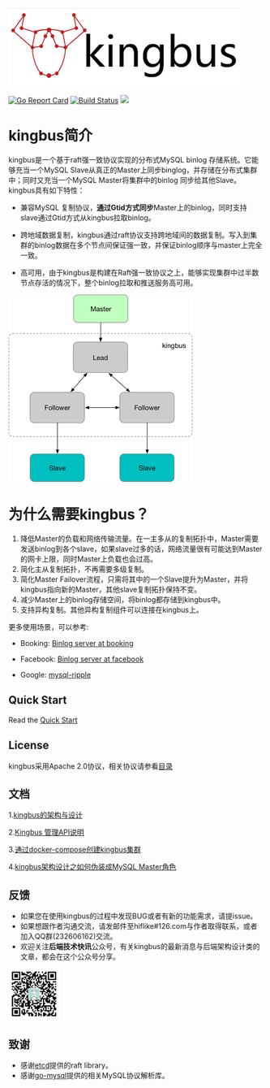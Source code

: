 ![](docs/img/kingbus_logo.png)

[![Go Report Card](https://goreportcard.com/badge/github.com/flike/kingbus)](https://goreportcard.com/report/github.com/flike/kingbus)
[![Build Status](https://travis-ci.org/flike/kingbus.svg?branch=master)](https://travis-ci.org/flike/kingbus)
![](https://img.shields.io/github/license/flike/kingbus.svg)

# kingbus简介

kingbus是一个基于raft强一致协议实现的分布式MySQL binlog 存储系统。它能够充当一个MySQL Slave从真正的Master上同步binglog，并存储在分布式集群中；同时又充当一个MySQL Master将集群中的binlog 同步给其他Slave。kingbus具有如下特性：

* 兼容MySQL 复制协议，**通过Gtid方式同步**Master上的binlog，同时支持slave通过Gtid方式从kingbus拉取binlog。

* 跨地域数据复制，kingbus通过raft协议支持跨地域间的数据复制。写入到集群的binlog数据在多个节点间保证强一致，并保证binlog顺序与master上完全一致。

* 高可用，由于kingbus是构建在Raft强一致协议之上，能够实现集群中过半数节点存活的情况下，整个binlog拉取和推送服务高可用。

![](docs/img/kingbus_arch.png)

# 为什么需要kingbus？

1. 降低Master的负载和网络传输流量。在一主多从的复制拓扑中，Master需要发送binlog到各个slave，如果slave过多的话，网络流量很有可能达到Master的网卡上限，同时Master上负载也会过高。
2. 简化主从复制拓扑，不再需要多级复制。
3. 简化Master Failover流程，只需将其中的一个Slave提升为Master，并将kingbus指向新的Master，其他slave复制拓扑保持不变。
4. 减少Master上的binlog存储空间，将binlog都存储到kingbus中。
5. 支持异构复制。其他异构复制组件可以连接在kingbus上。

更多使用场景，可以参考:

* Booking: [Binlog server at booking](https://medium.com/booking-com-infrastructure/mysql-slave-scaling-and-more-a09d88713a20)

* Facebook: [Binlog server at facebook](docs/binlog_server_at_fackbook.pdf)

* Google: [mysql-ripple](https://github.com/google/mysql-ripple)

## Quick Start

Read the [Quick Start](docs/cn/quick_start.md)

## License

kingbus采用Apache 2.0协议，相关协议请参看[目录](LICENSES)

## 文档

1.[kingbus的架构与设计](docs/cn/architecture.md)

2.[Kingbus 管理API说明](docs/cn/admin_api.md)

3.[通过docker-compose创建kingbus集群](docs/cn/docker_compose.md)

4.[kingbus架构设计之如何伪装成MySQL Master角色](docs/cn/become_master.md)

## 反馈

* 如果您在使用kingbus的过程中发现BUG或者有新的功能需求，请提issue。
* 如果想跟作者沟通交流，请发邮件至hiflike#126.com与作者取得联系，或者加入QQ群(232606162)交流。
* 欢迎关注**后端技术快讯**公众号，有关kingbus的最新消息与后端架构设计类的文章，都会在这个公众号分享。

<img src="docs/img/wechat_pic.png" width="20%" height="20%">

## 致谢

- 感谢[etcd](https://github.com/etcd-io/etcd/tree/master/raft)提供的raft library。
- 感谢[go-mysql](https://github.com/siddontang/go-mysql)提供的相关MySQL协议解析库。
